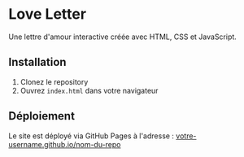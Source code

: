 # Love Letter

Une lettre d'amour interactive créée avec HTML, CSS et JavaScript.

## Installation

1. Clonez le repository
2. Ouvrez `index.html` dans votre navigateur

## Déploiement

Le site est déployé via GitHub Pages à l'adresse : [votre-username.github.io/nom-du-repo](https://votre-username.github.io/nom-du-repo) 